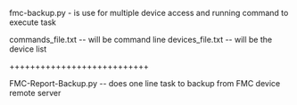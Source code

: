 fmc-backup.py - is use for multiple device access and running command to execute task

commands_file.txt -- will be command line
devices_file.txt -- will be the device list


+++++++++++++++++++++++++++

FMC-Report-Backup.py  -- does one line task to backup from FMC device remote server 
